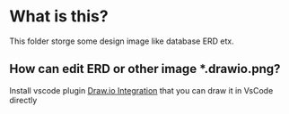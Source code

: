 # What is this?
This folder storge some design image like database ERD etx.

## How can edit ERD or other image *.drawio.png?
Install vscode plugin [Draw.io Integration](https://marketplace.visualstudio.com/items?itemName=hediet.vscode-drawio) that you can draw it in VsCode directly